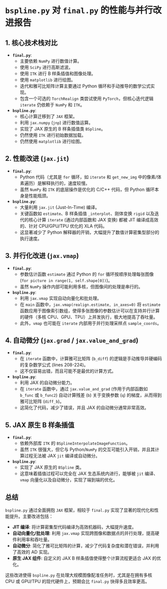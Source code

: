 # `bspline.py` 对 `final.py` 的性能与并行改进报告

## 1. 核心技术栈对比

*   **`final.py`**:
    *   主要依赖 `NumPy` 进行数值计算。
    *   使用 `SciPy` 进行高斯滤波。
    *   使用 `ITK` 进行 B 样条插值和图像处理。
    *   使用 `matplotlib` 进行绘图。
    *   迭代和雅可比矩阵计算主要通过 Python 循环和手动推导的数学公式实现。
    *   包含一个可选的 `TorchRealign` 类尝试使用 `PyTorch`，但核心迭代逻辑 `iterate` 仍依赖于 `NumPy` 和 `ITK`。
*   **`bspline.py`**:
    *   核心计算迁移到了 `JAX` 框架。
    *   利用 `jax.numpy` (`jnp`) 进行数值运算。
    *   实现了 JAX 原生的 B 样条插值类 `BSpline`。
    *   仍然使用 `ITK` 进行初始数据加载。
    *   仍然使用 `matplotlib` 进行绘图。

## 2. 性能改进 (`jax.jit`)

*   **`final.py`**:
    *   Python 代码（尤其是 `for` 循环，如 `iterate` 和 `get_new_img` 中的像素/体素遍历）是解释执行的，速度较慢。
    *   虽然 `NumPy` 和 `ITK` 的底层操作是优化的 C/C++ 代码，但 Python 循环本身是性能瓶颈。
*   **`bspline.py`**:
    *   大量利用 `jax.jit` (Just-In-Time) 编译。
    *   关键函数如 `estimate`、B 样条插值 `_interplot`、刚体变换 `rigid` 以及迭代的核心计算 `iterate` (通过内部函数和 JAX 变换) 都被 JIT 编译成高效的、针对 CPU/GPU/TPU 优化的 XLA 代码。
    *   这显著减少了 Python 解释器的开销，大幅提升了数值计算密集型部分的执行速度。

## 3. 并行化改进 (`jax.vmap`)

*   **`final.py`**:
    *   参数估计函数 `estimate` 通过 Python 的 `for` 循环按顺序处理每张图像 (`for picture in range(1, self.shape[0])`)。
    *   虽然 `NumPy` 操作内部可能利用多核，但图像间的处理是串行的。
*   **`bspline.py`**:
    *   利用 `jax.vmap` 实现自动向量化和批处理。
    *   在 `main` 函数中，`jax.vmap(realign.estimate, in_axes=0)` 将 `estimate` 函数应用于图像索引数组，使得多张图像的参数估计可以在支持并行计算的硬件（多核 CPU、GPU、TPU）上并发执行，极大地提高了吞吐量。
    *   此外，`vmap` 也可能在 `iterate` 内部用于并行处理采样点 `sample_coords`。

## 4. 自动微分 (`jax.grad` / `jax.value_and_grad`)

*   **`final.py`**:
    *   在 `iterate` 函数中，计算雅可比矩阵 (`b_diff`) 的逻辑是手动推导并硬编码的复杂数学公式 (lines 208-224)。
    *   这不仅容易出错，而且可能不是最优的计算方式。
*   **`bspline.py`**:
    *   利用 JAX 的自动微分能力。
    *   在 `iterate` 函数中，通过 `jax.value_and_grad` (作用于内部函数如 `b_func` 或 `b_func2`) 自动计算残差 (`b`) 关于变换参数 (`q`) 的梯度，从而得到雅可比矩阵 (`diff_b`)。
    *   这简化了代码，减少了错误，并且 JAX 的自动微分通常非常高效。

## 5. JAX 原生 B 样条插值

*   **`final.py`**:
    *   依赖外部库 `ITK` 的 `BSplineInterpolateImageFunction`。
    *   虽然 `ITK` 很强大，但它与 Python/`NumPy` 的交互可能引入开销，并且其计算过程无法被 JAX `jit` 编译或自动微分。
*   **`bspline.py`**:
    *   实现了 JAX 原生的 `BSpline` 类。
    *   这意味着插值过程可以完全在 JAX 生态系统内进行，能够被 `jit` 编译、`vmap` 向量化以及自动微分，实现了端到端的优化。

## 总结

`bspline.py` 通过全面拥抱 `JAX` 框架，相较于 `final.py` 实现了显著的现代化和性能提升。主要改进包括：

*   **JIT 编译**: 将计算密集型代码编译为高效机器码，大幅提升速度。
*   **自动向量化/批处理**: 利用 `jax.vmap` 实现跨图像和数据点的并行处理，提高硬件利用率和吞吐量。
*   **自动微分**: 简化了雅可比矩阵的计算，减少了代码复杂度和潜在错误，并利用了高效的 AD 实现。
*   **原生 JAX 组件**: 自定义的 JAX B 样条插值使得整个计算流程更适合 JAX 的优化。

这些改进使得 `bspline.py` 在处理大规模图像配准任务时，尤其是在拥有多核 CPU 或 GPU/TPU 的现代硬件上，预期会比 `final.py` 快得多且效率更高。